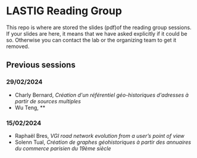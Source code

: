 # LASTIG Reading Group

This repo is where are stored the slides (pdf)of the reading group sessions.
If your slides are here, it means that we have asked explicitly if it could be so.
Otherwise you can contact the lab or the organizing team to get it removed.  

## Previous sessions

### 29/02/2024
* Charly Bernard, *Création d'un référentiel géo-historiques d'adresses à partir de sources multiples*
* Wu Teng, **

### 15/02/2024
* Raphaël Bres, *VGI road network evolution from a user’s point of view*
* Solenn Tual, *Création de graphes géohistoriques à partir des annuaires du commerce parisien du 19ème siècle*